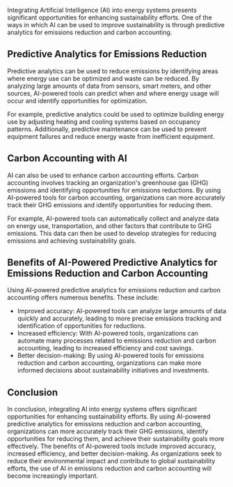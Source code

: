 
Integrating Artificial Intelligence (AI) into energy systems presents significant opportunities for enhancing sustainability efforts. One of the ways in which AI can be used to improve sustainability is through predictive analytics for emissions reduction and carbon accounting.

Predictive Analytics for Emissions Reduction
--------------------------------------------

Predictive analytics can be used to reduce emissions by identifying areas where energy use can be optimized and waste can be reduced. By analyzing large amounts of data from sensors, smart meters, and other sources, AI-powered tools can predict when and where energy usage will occur and identify opportunities for optimization.

For example, predictive analytics could be used to optimize building energy use by adjusting heating and cooling systems based on occupancy patterns. Additionally, predictive maintenance can be used to prevent equipment failures and reduce energy waste from inefficient equipment.

Carbon Accounting with AI
-------------------------

AI can also be used to enhance carbon accounting efforts. Carbon accounting involves tracking an organization's greenhouse gas (GHG) emissions and identifying opportunities for emissions reductions. By using AI-powered tools for carbon accounting, organizations can more accurately track their GHG emissions and identify opportunities for reducing them.

For example, AI-powered tools can automatically collect and analyze data on energy use, transportation, and other factors that contribute to GHG emissions. This data can then be used to develop strategies for reducing emissions and achieving sustainability goals.

Benefits of AI-Powered Predictive Analytics for Emissions Reduction and Carbon Accounting
-----------------------------------------------------------------------------------------

Using AI-powered predictive analytics for emissions reduction and carbon accounting offers numerous benefits. These include:

* Improved accuracy: AI-powered tools can analyze large amounts of data quickly and accurately, leading to more precise emissions tracking and identification of opportunities for reductions.
* Increased efficiency: With AI-powered tools, organizations can automate many processes related to emissions reduction and carbon accounting, leading to increased efficiency and cost savings.
* Better decision-making: By using AI-powered tools for emissions reduction and carbon accounting, organizations can make more informed decisions about sustainability initiatives and investments.

Conclusion
----------

In conclusion, integrating AI into energy systems offers significant opportunities for enhancing sustainability efforts. By using AI-powered predictive analytics for emissions reduction and carbon accounting, organizations can more accurately track their GHG emissions, identify opportunities for reducing them, and achieve their sustainability goals more effectively. The benefits of AI-powered tools include improved accuracy, increased efficiency, and better decision-making. As organizations seek to reduce their environmental impact and contribute to global sustainability efforts, the use of AI in emissions reduction and carbon accounting will become increasingly important.
